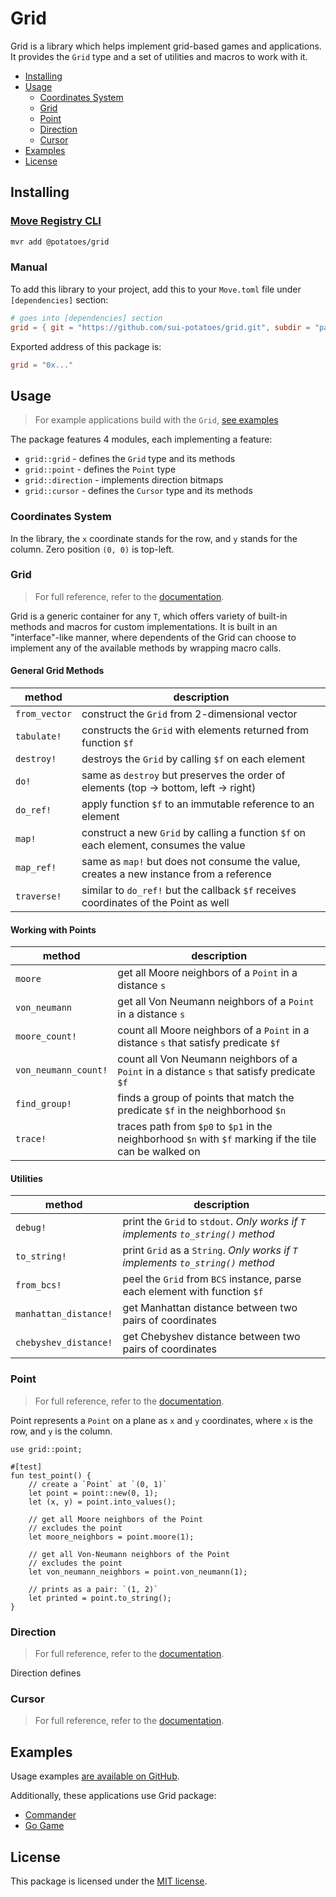 # Grid

Grid is a library which helps implement grid-based games and applications. It provides the `Grid`
type and a set of utilities and macros to work with it.

-   [Installing](#installing)
-   [Usage](#usage)
    -   [Coordinates System](#coordinates-system)
    -   [Grid](#grid-1)
    -   [Point](#point)
    -   [Direction](#direction)
    -   [Cursor](#cursor)
-   [Examples](#examples)
-   [License](#license)

## Installing

### [Move Registry CLI](https://docs.suins.io/move-registry)

```bash
mvr add @potatoes/grid
```

### Manual

To add this library to your project, add this to your `Move.toml` file under
`[dependencies]` section:

```toml
# goes into [dependencies] section
grid = { git = "https://github.com/sui-potatoes/grid.git", subdir = "packages/grid", rev = "grid@v1" }
```

Exported address of this package is:

```toml
grid = "0x..."
```

## Usage

> For example applications build with the `Grid`, [see examples](https://github.com/sui-potatoes/app/tree/main/packages/grid/examples)

The package features 4 modules, each implementing a feature:

-   `grid::grid` - defines the `Grid` type and its methods
-   `grid::point` - defines the `Point` type
-   `grid::direction` - implements direction bitmaps
-   `grid::cursor` - defines the `Cursor` type and its methods

### Coordinates System

In the library, the `x` coordinate stands for the row, and `y` stands for the column. Zero position `(0, 0)` is top-left.

### Grid

> For full reference, refer to the [documentation](https://github.com/sui-potatoes/app/tree/main/packages/grid/docs/grid.md).

Grid is a generic container for any `T`, which offers variety of built-in methods and macros for custom implementations. It
is built in an "interface"-like manner, where dependents of the Grid can choose to implement any of the available methods by
wrapping macro calls.

#### General Grid Methods

| method        | description                                                                            |
| ------------- | -------------------------------------------------------------------------------------- |
| `from_vector` | construct the `Grid` from 2-dimensional vector                                         |
| `tabulate!`   | constructs the `Grid` with elements returned from function `$f`                        |
| `destroy!`    | destroys the `Grid` by calling `$f` on each element                                    |
| `do!`         | same as `destroy` but preserves the order of elements (top -> bottom, left -> right)   |
| `do_ref!`     | apply function `$f` to an immutable reference to an element                            |
| `map!`        | construct a new `Grid` by calling a function `$f` on each element, consumes the value  |
| `map_ref!`    | same as `map!` but does not consume the value, creates a new instance from a reference |
| `traverse!`   | similar to `do_ref!` but the callback `$f` receives coordinates of the Point as well   |

#### Working with Points

| method               | description                                                                                             |
| -------------------- | ------------------------------------------------------------------------------------------------------- |
| `moore`              | get all Moore neighbors of a `Point` in a distance `s`                                                  |
| `von_neumann`        | get all Von Neumann neighbors of a `Point` in a distance `s`                                            |
| `moore_count!`       | count all Moore neighbors of a `Point` in a distance `s` that satisfy predicate `$f`                    |
| `von_neumann_count!` | count all Von Neumann neighbors of a `Point` in a distance `s` that satisfy predicate `$f`              |
| `find_group!`        | finds a group of points that match the predicate `$f` in the neighborhood `$n`                          |
| `trace!`             | traces path from `$p0` to `$p1` in the neighborhood `$n` with `$f` marking if the tile can be walked on |

#### Utilities

| method                | description                                                                       |
| --------------------- | --------------------------------------------------------------------------------- |
| `debug!`              | print the `Grid` to `stdout`. _Only works if `T` implements `to_string()` method_ |
| `to_string!`          | print `Grid` as a `String`. _Only works if `T` implements `to_string()` method_   |
| `from_bcs!`           | peel the `Grid` from `BCS` instance, parse each element with function `$f`        |
| `manhattan_distance!` | get Manhattan distance between two pairs of coordinates                           |
| `chebyshev_distance!` | get Chebyshev distance between two pairs of coordinates                           |

### Point

> For full reference, refer to the [documentation](https://github.com/sui-potatoes/app/tree/main/packages/grid/docs/point.md).

Point represents a `Point` on a plane as `x` and `y` coordinates, where `x` is the row, and `y` is the column.

```move
use grid::point;

#[test]
fun test_point() {
    // create a `Point` at `(0, 1)`
    let point = point::new(0, 1);
    let (x, y) = point.into_values();

    // get all Moore neighbors of the Point
    // excludes the point
    let moore_neighbors = point.moore(1);

    // get all Von-Neumann neighbors of the Point
    // excludes the point
    let von_neumann_neighbors = point.von_neumann(1);

    // prints as a pair: `(1, 2)`
    let printed = point.to_string();
}
```

### Direction

> For full reference, refer to the [documentation](https://github.com/sui-potatoes/app/tree/main/packages/grid/docs/direction.md).

Direction defines

### Cursor

> For full reference, refer to the [documentation](https://github.com/sui-potatoes/app/tree/main/packages/grid/docs/cursor.md).

## Examples

Usage examples [are available on GitHub](https://github.com/sui-potatoes/app/tree/main/packages/grid/examples).

Additionally, these applications use Grid package:

-   [Commander](https://github.com/sui-potatoes/app/tree/main/packages/commander)
-   [Go Game](https://github.com/sui-potatoes/app/tree/main/packages/go-game)

## License

This package is licensed under the [MIT license](https://github.com/sui-potatoes/app/tree/main/LICENSE).
